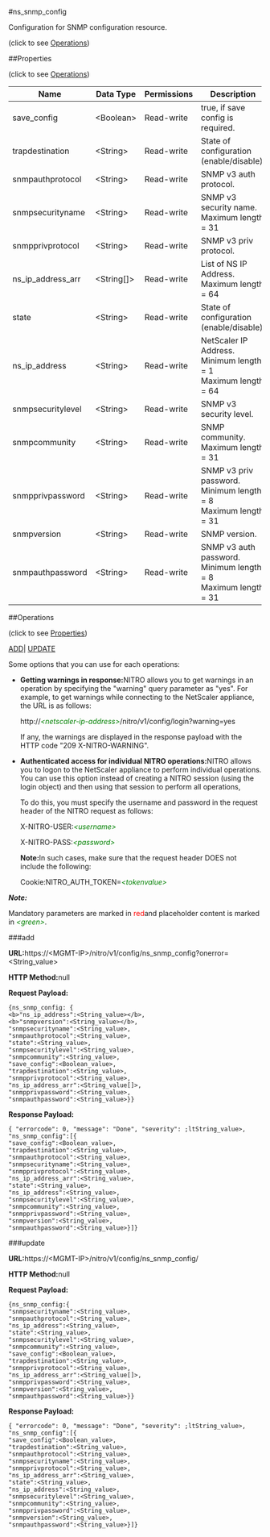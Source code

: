 #ns_snmp_config



Configuration for SNMP configuration resource.

<span>(click to see [Operations](#operations))</span>



##Properties 

<span>(click to see [Operations](#operations))</span>





<table><thead><tr><th>Name</th><th>Data Type</th><th>Permissions</th><th>Description</th></tr></thead><tbody><tr><td>save_config</td><td>&lt;Boolean></td><td>Read-write</td><td>true, if save config is required.</td></tr><tr><td>trapdestination</td><td>&lt;String></td><td>Read-write</td><td>State of configuration (enable/disable).</td></tr><tr><td>snmpauthprotocol</td><td>&lt;String></td><td>Read-write</td><td>SNMP v3 auth protocol.</td></tr><tr><td>snmpsecurityname</td><td>&lt;String></td><td>Read-write</td><td>SNMP v3 security name.<br>Maximum length = 31</td></tr><tr><td>snmpprivprotocol</td><td>&lt;String></td><td>Read-write</td><td>SNMP v3 priv protocol.</td></tr><tr><td>ns_ip_address_arr</td><td>&lt;String[]></td><td>Read-write</td><td>List of NS IP Address.<br>Maximum length = 64</td></tr><tr><td>state</td><td>&lt;String></td><td>Read-write</td><td>State of configuration (enable/disable).</td></tr><tr><td>ns_ip_address</td><td>&lt;String></td><td>Read-write</td><td>NetScaler IP Address.<br>Minimum length = 1<br>Maximum length = 64</td></tr><tr><td>snmpsecuritylevel</td><td>&lt;String></td><td>Read-write</td><td>SNMP v3 security level.</td></tr><tr><td>snmpcommunity</td><td>&lt;String></td><td>Read-write</td><td>SNMP community.<br>Maximum length = 31</td></tr><tr><td>snmpprivpassword</td><td>&lt;String></td><td>Read-write</td><td>SNMP v3 priv password.<br>Minimum length = 8<br>Maximum length = 31</td></tr><tr><td>snmpversion</td><td>&lt;String></td><td>Read-write</td><td>SNMP version.</td></tr><tr><td>snmpauthpassword</td><td>&lt;String></td><td>Read-write</td><td>SNMP v3 auth password.<br>Minimum length = 8<br>Maximum length = 31</td></tr></tbody></table>

##Operations 

<span>(click to see [Properties](#properties))</span>





[ADD](#add)| [UPDATE](#update)





Some options that you can use for each operations:

<ul><li><p><b>Getting warnings in response:</b>NITRO allows you to get warnings in an operation by specifying the "warning" query parameter as "yes". For example, to get warnings while connecting to the NetScaler appliance, the URL is as follows:</p><p>http://<span style="color:green;font-style:italic;">&lt;netscaler-ip-address&gt;</span>/nitro/v1/config/login?warning=yes</p><p>If any, the warnings are displayed in the response payload with the HTTP code "209 X-NITRO-WARNING".</p></li><li><p><b>Authenticated access for individual NITRO operations:</b>NITRO allows you to logon to the NetScaler appliance to perform individual operations. You can use this option instead of creating a NITRO session (using the login object) and then using that session to perform all operations,</p><p>To do this, you must specify the username and password in the request header of the NITRO request as follows:</p><p>X-NITRO-USER:<span style="color:green;font-style:italic;">&lt;username&gt;</span></p><p>X-NITRO-PASS:<span style="color:green;font-style:italic;">&lt;password&gt;</span></p><p><b>Note:</b>In such cases, make sure that the request header DOES not include the following:</p><p>Cookie:NITRO_AUTH_TOKEN=<span style="color:green;font-style:italic;">&lt;tokenvalue&gt;</span></p></li></ul>







***Note:*** 

Mandatory parameters are marked in <span style="color:#FF0000;">red</span>and placeholder content is marked in <span style="color:green;font-style:italic">&lt;green&gt;</span>.



###add







<b>URL:</b>https://&lt;MGMT-IP&gt;/nitro/v1/config/ns_snmp_config?onerror=&lt;String_value&gt;

<b>HTTP Method:</b>null

<b>Request Payload: </b>
```
{ns_snmp_config: {
<b>"ns_ip_address":<String_value></b>,
<b>"snmpversion":<String_value></b>,
"snmpsecurityname":<String_value>,
"snmpauthprotocol":<String_value>,
"state":<String_value>,
"snmpsecuritylevel":<String_value>,
"snmpcommunity":<String_value>,
"save_config":<Boolean_value>,
"trapdestination":<String_value>,
"snmpprivprotocol":<String_value>,
"ns_ip_address_arr":<String_value[]>,
"snmpprivpassword":<String_value>,
"snmpauthpassword":<String_value>}}
```

<b>Response Payload: </b>
```
{ "errorcode": 0, "message": "Done", "severity": ;ltString_value>, "ns_snmp_config":[{
"save_config":<Boolean_value>,
"trapdestination":<String_value>,
"snmpauthprotocol":<String_value>,
"snmpsecurityname":<String_value>,
"snmpprivprotocol":<String_value>,
"ns_ip_address_arr":<String_value>,
"state":<String_value>,
"ns_ip_address":<String_value>,
"snmpsecuritylevel":<String_value>,
"snmpcommunity":<String_value>,
"snmpprivpassword":<String_value>,
"snmpversion":<String_value>,
"snmpauthpassword":<String_value>}]}
```







###update







<b>URL:</b>https://&lt;MGMT-IP&gt;/nitro/v1/config/ns_snmp_config/

<b>HTTP Method:</b>null

<b>Request Payload: </b>
```
{ns_snmp_config:{
"snmpsecurityname":<String_value>,
"snmpauthprotocol":<String_value>,
"ns_ip_address":<String_value>,
"state":<String_value>,
"snmpsecuritylevel":<String_value>,
"snmpcommunity":<String_value>,
"save_config":<Boolean_value>,
"trapdestination":<String_value>,
"snmpprivprotocol":<String_value>,
"ns_ip_address_arr":<String_value[]>,
"snmpprivpassword":<String_value>,
"snmpversion":<String_value>,
"snmpauthpassword":<String_value>}}
```

<b>Response Payload: </b>
```
{ "errorcode": 0, "message": "Done", "severity": ;ltString_value>, "ns_snmp_config":[{
"save_config":<Boolean_value>,
"trapdestination":<String_value>,
"snmpauthprotocol":<String_value>,
"snmpsecurityname":<String_value>,
"snmpprivprotocol":<String_value>,
"ns_ip_address_arr":<String_value>,
"state":<String_value>,
"ns_ip_address":<String_value>,
"snmpsecuritylevel":<String_value>,
"snmpcommunity":<String_value>,
"snmpprivpassword":<String_value>,
"snmpversion":<String_value>,
"snmpauthpassword":<String_value>}]}
```







